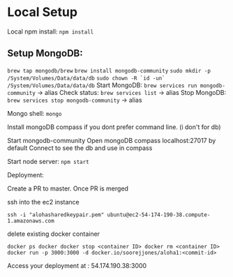 Local Setup
=============

Local npm install: `npm install`

Setup MongoDB:
----------------
`brew tap mongodb/brew`
`brew install mongodb-community`
`sudo mkdir -p /System/Volumes/Data/data/db`
```sudo chown -R `id -un` /System/Volumes/Data/data/db```
Start MongoDB: `brew services run mongodb-community` -> alias
Check status: `brew services list` -> alias
Stop MongoDB: `brew services stop mongodb-community` -> alias

Mongo shell: `mongo`

Install mongoDB compass if you dont prefer command line. (i don't for db)

Start mongodb-community
Open mongoDB compass
localhost:27017 by default
Connect to see the db and use in compass

Start node server: `npm start`

Deployment:

Create a PR to master.
Once PR is merged

ssh into the ec2 instance

`ssh -i "alohasharedkeypair.pem" ubuntu@ec2-54-174-190-38.compute-1.amazonaws.com`

delete existing docker container

`docker ps
docker docker stop <container ID>
docker rm <container ID>
docker run -p 3000:3000 -d docker.io/soorejjones/aloha1:<commit-id>`

Access your deployment at : 54.174.190.38:3000

